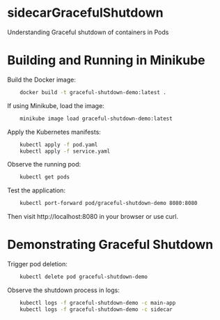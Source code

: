 # sidecarGracefulShutdown
Understanding Graceful shutdown of containers in Pods

# Building and Running in Minikube
Build the Docker image:
```bash
    docker build -t graceful-shutdown-demo:latest .
```

If using Minikube, load the image:
```bash
    minikube image load graceful-shutdown-demo:latest
```

Apply the Kubernetes manifests:
```bash
    kubectl apply -f pod.yaml
    kubectl apply -f service.yaml
```

Observe the running pod:
```bash
    kubectl get pods
```

Test the application:
```bash
    kubectl port-forward pod/graceful-shutdown-demo 8080:8080
```
Then visit http://localhost:8080 in your browser or use curl.

# Demonstrating Graceful Shutdown
Trigger pod deletion:
```bash
    kubectl delete pod graceful-shutdown-demo
```

Observe the shutdown process in logs:
```bash
    kubectl logs -f graceful-shutdown-demo -c main-app
    kubectl logs -f graceful-shutdown-demo -c sidecar
```
